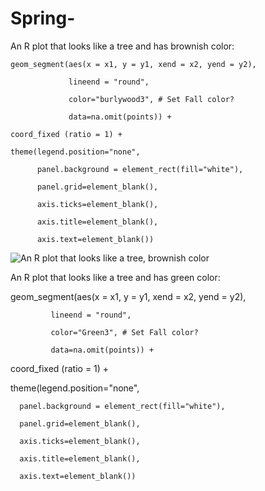 # Spring-
An R plot that looks like a tree and has brownish color: 

    geom_segment(aes(x = x1, y = y1, xend = x2, yend = y2),

                 lineend = "round",

                 color="burlywood3", # Set Fall color?

                 data=na.omit(points)) +

    coord_fixed (ratio = 1) +

    theme(legend.position="none",

          panel.background = element_rect(fill="white"),

          panel.grid=element_blank(),

          axis.ticks=element_blank(),

          axis.title=element_blank(),

          axis.text=element_blank())

![An R plot that looks like a tree, brownish color](https://loreenhenry.github.io/Tree1.png "a tree")

An R plot that looks like a tree and has green color:

geom_segment(aes(x = x1, y = y1, xend = x2, yend = y2),

             lineend = "round",

             color="Green3", # Set Fall color?

             data=na.omit(points)) +

coord_fixed (ratio = 1) +

theme(legend.position="none",

      panel.background = element_rect(fill="white"),

      panel.grid=element_blank(),

      axis.ticks=element_blank(),

      axis.title=element_blank(),

      axis.text=element_blank())
